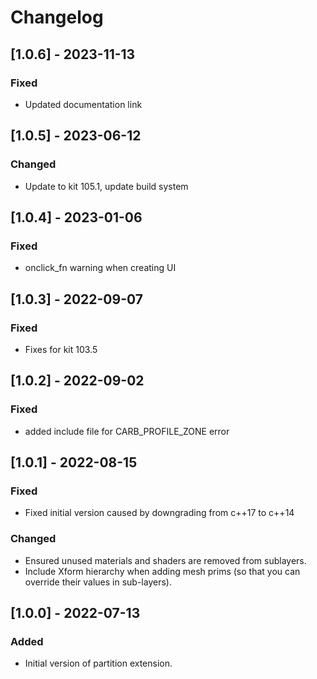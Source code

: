 # Changelog
## [1.0.6] - 2023-11-13
### Fixed
- Updated documentation link

## [1.0.5] - 2023-06-12
### Changed
- Update to kit 105.1, update build system

## [1.0.4] - 2023-01-06
### Fixed
- onclick_fn warning when creating UI

## [1.0.3] - 2022-09-07
### Fixed
- Fixes for kit 103.5

## [1.0.2] - 2022-09-02

### Fixed
- added include file for CARB_PROFILE_ZONE error 

## [1.0.1] - 2022-08-15

### Fixed
- Fixed initial version caused by downgrading from c++17 to c++14

### Changed
- Ensured unused materials and shaders are removed from sublayers.
- Include Xform hierarchy when adding mesh prims (so that you can override their values in sub-layers).

## [1.0.0] - 2022-07-13

### Added
- Initial version of partition extension.
